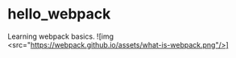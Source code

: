 # hello_webpack
Learning webpack basics.
![img <src="https://webpack.github.io/assets/what-is-webpack.png"/>]
